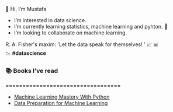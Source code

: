 👋 Hi, I’m Mustafa
- I’m interested in data science.
- I’m currently learning statistics, machine learning and pyhton. 👀
- I’m looking to collaborate on machine learning.

R. A. Fisher's maxim: 'Let the data speak for themselves! ' :chart_with_upwards_trend: :bar_chart: :chart_with_downwards_trend: **#datascience**

### 📚 Books I’ve read
==================================
- [Machine Learning Mastery With Python](https://machinelearningmastery.com/machine-learning-with-python/)
- [Data Preparation for Machine Learning](https://machinelearningmastery.com/data-preparation-for-machine-learning/)


<!---
muscak/muscak is a ✨ special ✨ repository because its `README.md` (this file) appears on your GitHub profile.
You can click the Preview link to take a look at your changes.
--->
